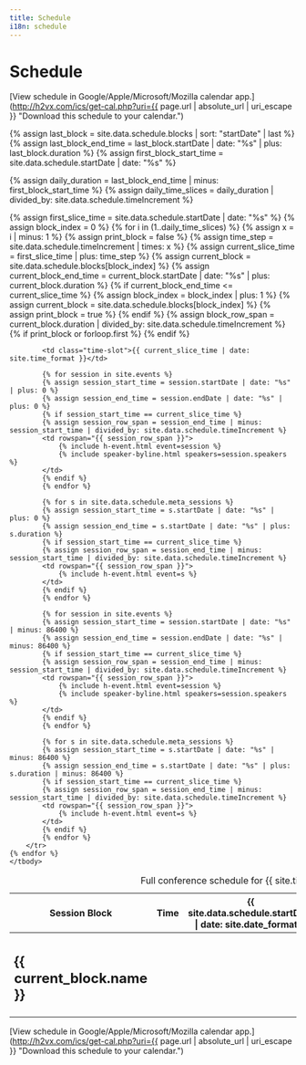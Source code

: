 ```yaml
---
title: Schedule
i18n: schedule
---
```


# Schedule

[View schedule in Google/Apple/Microsoft/Mozilla calendar app.](http://h2vx.com/ics/get-cal.php?uri={{ page.url | absolute_url | uri_escape }} "Download this schedule to your calendar.")

{% assign last_block = site.data.schedule.blocks | sort: "startDate" | last %}
{% assign last_block_end_time = last_block.startDate | date: "%s" | plus: last_block.duration %}
{% assign first_block_start_time = site.data.schedule.startDate | date: "%s" %}

{% assign daily_duration = last_block_end_time | minus: first_block_start_time %}
{% assign daily_time_slices = daily_duration | divided_by: site.data.schedule.timeIncrement %}

<table id="conference-schedule">
    <caption>Full conference schedule for {{ site.title }}</caption>
    <thead>
        <tr>
            <th scope="col">
                Session Block
            </th>
            <th scope="col">
                Time
            </th>
            <th scope="col">
                {{ site.data.schedule.startDate | date: site.date_format }}
            </th>
            <th scope="col">
                {{ site.data.schedule.endDate | date: site.date_format }}
            </th>
        </tr>
    </thead>
    <tbody>
    {% assign first_slice_time = site.data.schedule.startDate | date: "%s" %}
    {% assign block_index = 0 %}
    {% for i in (1..daily_time_slices) %}
        {% assign x = i | minus: 1 %}
        {% assign print_block = false %}
        {% assign time_step = site.data.schedule.timeIncrement | times: x %}
        {% assign current_slice_time = first_slice_time | plus: time_step %}
        {% assign current_block = site.data.schedule.blocks[block_index] %}
        {% assign current_block_end_time = current_block.startDate | date: "%s" | plus: current_block.duration %}
        {% if current_block_end_time <= current_slice_time %}
            {% assign block_index = block_index | plus: 1 %}
            {% assign current_block = site.data.schedule.blocks[block_index] %}
            {% assign print_block = true %}
        {% endif %}
        {% assign block_row_span = current_block.duration | divided_by: site.data.schedule.timeIncrement %}
        <tr>
            {% if print_block or forloop.first %}
            <td class="block-name" rowspan="{{ block_row_span }}">
                <h2>{{ current_block.name }}</h2>
            </td>
            {% endif %}

            <td class="time-slot">{{ current_slice_time | date: site.time_format }}</td>

            {% for session in site.events %}
            {% assign session_start_time = session.startDate | date: "%s" | plus: 0 %}
            {% assign session_end_time = session.endDate | date: "%s" | plus: 0 %}
            {% if session_start_time == current_slice_time %}
            {% assign session_row_span = session_end_time | minus: session_start_time | divided_by: site.data.schedule.timeIncrement %}
            <td rowspan="{{ session_row_span }}">
                {% include h-event.html event=session %}
                {% include speaker-byline.html speakers=session.speakers %}
            </td>
            {% endif %}
            {% endfor %}

            {% for s in site.data.schedule.meta_sessions %}
            {% assign session_start_time = s.startDate | date: "%s" | plus: 0 %}
            {% assign session_end_time = s.startDate | date: "%s" | plus: s.duration %}
            {% if session_start_time == current_slice_time %}
            {% assign session_row_span = session_end_time | minus: session_start_time | divided_by: site.data.schedule.timeIncrement %}
            <td rowspan="{{ session_row_span }}">
                {% include h-event.html event=s %}
            </td>
            {% endif %}
            {% endfor %}

            {% for session in site.events %}
            {% assign session_start_time = session.startDate | date: "%s" | minus: 86400 %}
            {% assign session_end_time = session.endDate | date: "%s" | minus: 86400 %}
            {% if session_start_time == current_slice_time %}
            {% assign session_row_span = session_end_time | minus: session_start_time | divided_by: site.data.schedule.timeIncrement %}
            <td rowspan="{{ session_row_span }}">
                {% include h-event.html event=session %}
                {% include speaker-byline.html speakers=session.speakers %}
            </td>
            {% endif %}
            {% endfor %}

            {% for s in site.data.schedule.meta_sessions %}
            {% assign session_start_time = s.startDate | date: "%s" | minus: 86400 %}
            {% assign session_end_time = s.startDate | date: "%s" | plus: s.duration | minus: 86400 %}
            {% if session_start_time == current_slice_time %}
            {% assign session_row_span = session_end_time | minus: session_start_time | divided_by: site.data.schedule.timeIncrement %}
            <td rowspan="{{ session_row_span }}">
                {% include h-event.html event=s %}
            </td>
            {% endif %}
            {% endfor %}
        </tr>
    {% endfor %}
    </tbody>
</table>

[View schedule in Google/Apple/Microsoft/Mozilla calendar app.](http://h2vx.com/ics/get-cal.php?uri={{ page.url | absolute_url | uri_escape }} "Download this schedule to your calendar.")
